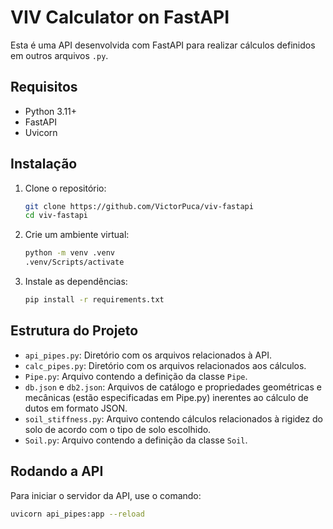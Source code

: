 # VIV Calculator on FastAPI 

Esta é uma API desenvolvida com FastAPI para realizar cálculos definidos em outros arquivos `.py`.

## Requisitos

- Python 3.11+
- FastAPI
- Uvicorn

## Instalação

1. Clone o repositório:
    ```bash
    git clone https://github.com/VictorPuca/viv-fastapi
    cd viv-fastapi
    ```

2. Crie um ambiente virtual:
    ```bash
    python -m venv .venv
    .venv/Scripts/activate 
    ```

3. Instale as dependências:
    ```bash
    pip install -r requirements.txt
    ```
## Estrutura do Projeto

- `api_pipes.py`: Diretório com os arquivos relacionados à API.
- `calc_pipes.py`: Diretório com os arquivos relacionados aos cálculos.
- `Pipe.py`: Arquivo contendo a definição da classe `Pipe`.
- `db.json` e `db2.json`: Arquivos de catálogo e propriedades geométricas e mecânicas (estão especificadas em Pipe.py) inerentes ao cálculo de dutos em formato JSON.
- `soil_stiffness.py`: Arquivo contendo cálculos relacionados à rigidez do solo de acordo com o tipo de solo escolhido.
- `Soil.py`: Arquivo contendo a definição da classe `Soil`.

## Rodando a API

Para iniciar o servidor da API, use o comando:

```bash
uvicorn api_pipes:app --reload